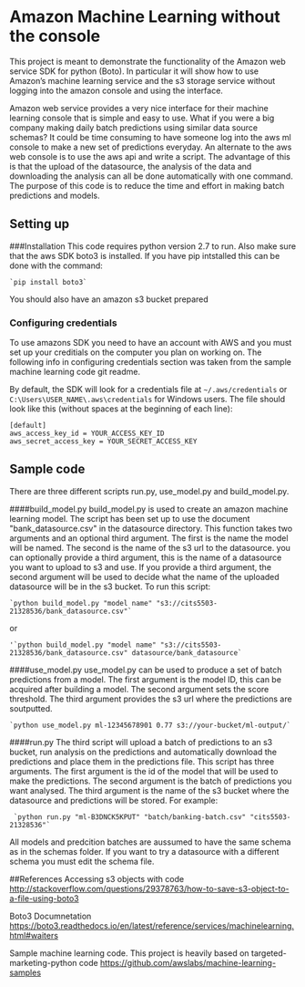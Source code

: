 # Amazon Machine Learning without the console


This project is meant to demonstrate the functionality of the Amazon web service SDK for python (Boto). In particular it will show how to use Amazon’s machine learning service and the s3 storage service without logging into the amazon console and using the interface. 

Amazon web service provides a very nice interface for their machine learning console that is simple and easy to use. What if you were a big company making daily batch predictions using similar data source schemas? It could be time consuming to have someone log into the aws ml console to make a new set of predictions everyday. An alternate to the aws web console is to use the aws api and write a script. The advantage of this is that the upload of the datasource, the analysis of the data and downloading the analysis can all be done automatically with one command. The purpose of this code is to reduce the time and effort in making batch predictions and models. 

## Setting up

###Installation
This code requires python version 2.7 to run. Also make sure that the aws SDK boto3 is installed. If you have pip intstalled this can be done with the command:

    `pip install boto3`
	
You should also have an amazon s3 bucket prepared

### Configuring credentials

To use amazons SDK you need to have an account with AWS and you must set up your creditials on the computer you plan on working on. The following info in configuring credentials section was taken from the sample machine learning code git readme.  

By default, the SDK will look for a credentials file at `~/.aws/credentials` or
`C:\Users\USER_NAME\.aws\credentials` for Windows users.
The file should look like this (without spaces at the beginning of each line):

    [default]
    aws_access_key_id = YOUR_ACCESS_KEY_ID
    aws_secret_access_key = YOUR_SECRET_ACCESS_KEY

## Sample code

There are three different scripts run.py, use_model.py and build_model.py.

####build_model.py 
build_model.py is used to create an amazon machine learning model. The script has been set up to use the document "bank_datasource.csv" in the datasource directory. This function takes two arguments and an optional third argument. The first is the name the model will be named. The second is the name of the s3 url to the datasource. you can optionally provide a third argument, this is the name of a datasource you want to upload to s3 and use. If you provide a third argument, the second argument will be used to decide what the name of the uploaded datasource will be in the s3 bucket. To run this script:

    `python build_model.py "model name" "s3://cits5503-21328536/bank_datasource.csv"`

or

    '`python build_model.py "model name" "s3://cits5503-21328536/bank_datasource.csv" datasource/bank_datasource`	



####use_model.py
use_model.py can be used to produce a set of batch predictions from a model. The first argument is the model ID, this can be acquired after building a model. The second argument sets the score threshold. The third argument provides the s3 url where the predictions are soutputted. 

    `python use_model.py ml-12345678901 0.77 s3://your-bucket/ml-output/`


####run.py
The third script will upload a batch of predictions to an s3 bucket, run analysis on the predictions and automatically download the predictions and place them in the predictions file. This script has three arguments. The first argument is the id of the model that will be used to make the predictions. The second argument is the batch of predictions you want analysed. The third argument is the name of the s3 bucket where the datasource and predictions will be stored. For example:

     `python run.py "ml-B3DNCK5KPUT" "batch/banking-batch.csv" "cits5503-21328536"`
	   

	   
	   
All models and predcition batches are aussumed to have the same schema as in the schemas folder. If you want to try a datasource with a different schema you must edit the schema file.   	   
	   
##References
Accessing s3 objects with code
	http://stackoverflow.com/questions/29378763/how-to-save-s3-object-to-a-file-using-boto3

Boto3 Documnetation
	https://boto3.readthedocs.io/en/latest/reference/services/machinelearning.html#waiters

Sample machine learning code. This project is heavily based on targeted-marketing-python code
	https://github.com/awslabs/machine-learning-samples 
